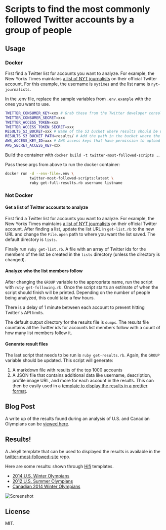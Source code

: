 # Scripts to find the most commonly followed Twitter accounts by a group of people

## Usage

### Docker

First find a Twitter list for accounts you want to analyze. For example, the New Yorks Times maintains [a list of NYT journalists](https://twitter.com/nytimes/lists/nyt-journalists) on their official Twitter account. For this example, the username is `nytimes` and the list name is `nyt-journalists`.

In the .env file, replace the sample variables from `.env.example` with the ones you want to use.

```bash
TWITTER_CONSUMER_KEY=xxx # Grab these from the Twitter developer console
TWITTER_CONSUMER_SECRET=xxx
TWITTER_ACCESS_TOKEN=xxx
TWITTER_ACCESS_TOKEN_SECRET=xxx
RESULTS_S3_BUCKET=xxx # Name of the S3 bucket where results should be uploaded
RESULTS_S3_BUCKET_PATH=results/ # Add the path in the bucket where the results should go
AWS_ACCESS_KEY_ID=xxx # AWS access keys that have permission to upload to the bucket
AWS_SECRET_ACCESS_KEY=xxx
```

Build the container with `docker build -t twitter-most-followed-scripts .`.

Pass these args from above to run the docker container:

```bash
docker run -d --env-file=.env \
           twitter-most-followed-scripts:latest \
           ruby get-full-results.rb username listname
```

### Not Docker

#### Get a list of Twitter accounts to analyze

First find a Twitter list for accounts you want to analyze. For example, the New Yorks Times maintains [a list of NYT journalists](https://twitter.com/nytimes/lists/nyt-journalists) on their official Twitter account. After finding a list, update the list URL in `get-list.rb` to the new URL and change the `File.open` path to where you want the list saved. The default directory is `lists`.

Finally run `ruby get-list.rb`. A file with an array of Twitter ids for the members of the list be created in the `lists` directory (unless the directory is changed).

#### Analyze who the list members follow

After changing the `GROUP` variable to the appropriate name, run the script with `ruby get-following.rb`. Once the script starts an estimate of when the script should finish will be printed. Depending on the number of people being analyzed, this could take a few hours.

There is a delay of 1 minute between each account to prevent hitting Twitter's API limits.

The default output directory for the results file is `dumps`. The results file countains all the Twitter ids for accounts list members follow with a count of how many list members follow it.

#### Generate result files

The last script that needs to be run is `ruby get-results.rb`. Again, the `GROUP` variable should be updated. This script will generate:
1. A markdown file with results of the top 1000 accounts
2. A JSON file that contains additional data like username, description, profile image URL, and more for each account in the results. This can then be easily used in a [template to display the results in a prettier format](http://twitter.newmediacampaigns.com/2014-us-winter-olympians).

## Blog Post

A write up of the results found during an analysis of U.S. and Canadian Olympians can be [viewed here](http://www.newmediacampaigns.com/blog/analyzing-who-olympians-follow-on-twitter).

## Results!

A Jekyll template that can be used to displayed the results is available in the [twitter-most-followed-site](https://github.com/tylerpearson/twitter-most-followed-site) repo.

Here are some results: shown through [Hifi](http://gethifi.com) templates.

* [2014 U.S. Winter Olympians](http://twitter.newmediacampaigns.com/2014-us-winter-olympians)
* [2012 U.S. Summer Olympians](http://twitter.newmediacampaigns.com/who-the-2012-us-summer-olympians-follow-on-twitter)
* [Canadian 2014 Winter Olympians](http://twitter.newmediacampaigns.com/who-the-canadian-2014-winter-olympians-follow-on-twitter)

![Screenshot](http://i.imgur.com/uZ3njN3.png)


## License

MIT.
